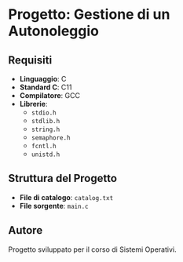 # Progetto: Gestione di un Autonoleggio

## Requisiti
- **Linguaggio**: C
- **Standard C**: C11
- **Compilatore**: GCC
- **Librerie**:
  - `stdio.h`
  - `stdlib.h`
  - `string.h`
  - `semaphore.h`
  - `fcntl.h`
  - `unistd.h`

## Struttura del Progetto
- **File di catalogo**: `catalog.txt`
- **File sorgente**: `main.c`

## Autore
Progetto sviluppato per il corso di Sistemi Operativi.
